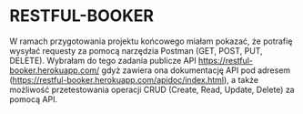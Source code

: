 # RESTFUL-BOOKER
W ramach przygotowania projektu końcowego miałam pokazać, że potrafię wysyłać requesty za pomocą narzędzia Postman (GET, POST, PUT, DELETE). Wybrałam do tego zadania publicze API https://restful-booker.herokuapp.com/ gdyż zawiera ona dokumentację API pod adresem (https://restful-booker.herokuapp.com/apidoc/index.html), a także możliwość  przetestowania operacji CRUD (Create, Read, Update, Delete) za pomocą API.
 
